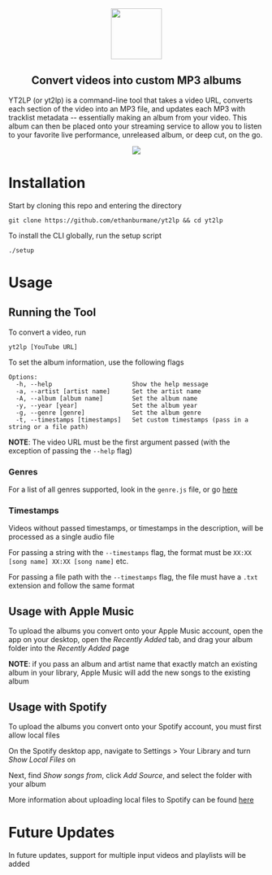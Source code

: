 <div align="center">
  <img src="https://github.com/user-attachments/assets/972300ff-fd66-41e1-b86c-bc59cf72e133" height="100px">
  <h2>Convert videos into custom MP3 albums</h2>
</div>

YT2LP (or yt2lp) is a command-line tool that takes a video URL, converts each section of the video into an MP3 file, and updates each MP3 with tracklist metadata -- essentially making an album from your video. This album can then be placed onto your streaming service to allow you to listen to your favorite live performance, unreleased album, or deep cut, on the go.</div>

<div align="center">

  <img src="https://github.com/user-attachments/assets/9e493344-b051-434c-86e6-2e080f280077">
  
</div>

# Installation

Start by cloning this repo and entering the directory
```
git clone https://github.com/ethanburmane/yt2lp && cd yt2lp
```

To install the CLI globally, run the setup script
```
./setup
```

# Usage

## Running the Tool

To convert a video, run
```
yt2lp [YouTube URL]
```

To set the album information, use the following flags
```
Options:
  -h, --help                      Show the help message
  -a, --artist [artist name]      Set the artist name
  -A, --album [album name]        Set the album name
  -y, --year [year]               Set the album year
  -g, --genre [genre]             Set the album genre
  -t, --timestamps [timestamps]   Set custom timestamps (pass in a string or a file path)
```

**NOTE**: The video URL must be the first argument passed (with the exception of passing the `--help` flag)

### Genres

For a list of all genres supported, look in the `genre.js` file, or go [here](https://en.wikipedia.org/wiki/List_of_ID3v1_genres)

### Timestamps

Videos without passed timestamps, or timestamps in the description, will be processed as a single audio file

For passing a string with the `--timestamps` flag, the format must be `XX:XX [song name] XX:XX [song name]` etc.

For passing a file path with the `--timestamps` flag, the file must have a `.txt` extension and follow the same format

## Usage with Apple Music 
To upload the albums you convert onto your Apple Music account, open the app on your desktop, open the *Recently Added* tab, and drag your album folder into the *Recently Added* page

**NOTE**: if you pass an album and artist name that exactly match an existing album in your library, Apple Music will add the new songs to the existing album

## Usage with Spotify
To upload the albums you convert onto your Spotify account, you must first allow local files

On the Spotify desktop app, navigate to Settings > Your Library and turn *Show Local Files* on

Next, find *Show songs from*, click *Add Source*, and select the folder with your album

More information about uploading local files to Spotify can be found [here](https://support.spotify.com/us/article/local-files/)

# Future Updates
In future updates, support for multiple input videos and playlists will be added

